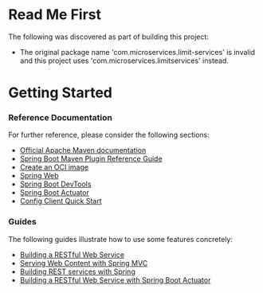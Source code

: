 # Read Me First
The following was discovered as part of building this project:

* The original package name 'com.microservices.limit-services' is invalid and this project uses 'com.microservices.limitservices' instead.

# Getting Started

### Reference Documentation
For further reference, please consider the following sections:

* [Official Apache Maven documentation](https://maven.apache.org/guides/index.html)
* [Spring Boot Maven Plugin Reference Guide](https://docs.spring.io/spring-boot/docs/3.3.0-RC1/maven-plugin/reference/html/)
* [Create an OCI image](https://docs.spring.io/spring-boot/docs/3.3.0-RC1/maven-plugin/reference/html/#build-image)
* [Spring Web](https://docs.spring.io/spring-boot/docs/3.3.0-RC1/reference/htmlsingle/index.html#web)
* [Spring Boot DevTools](https://docs.spring.io/spring-boot/docs/3.3.0-RC1/reference/htmlsingle/index.html#using.devtools)
* [Spring Boot Actuator](https://docs.spring.io/spring-boot/docs/3.3.0-RC1/reference/htmlsingle/index.html#actuator)
* [Config Client Quick Start](https://docs.spring.io/spring-cloud-config/docs/current/reference/html/#_client_side_usage)

### Guides
The following guides illustrate how to use some features concretely:

* [Building a RESTful Web Service](https://spring.io/guides/gs/rest-service/)
* [Serving Web Content with Spring MVC](https://spring.io/guides/gs/serving-web-content/)
* [Building REST services with Spring](https://spring.io/guides/tutorials/rest/)
* [Building a RESTful Web Service with Spring Boot Actuator](https://spring.io/guides/gs/actuator-service/)

